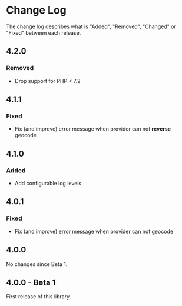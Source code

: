 # Change Log

The change log describes what is "Added", "Removed", "Changed" or "Fixed" between each release.

## 4.2.0

### Removed

- Drop support for PHP < 7.2

## 4.1.1

### Fixed

- Fix (and improve) error message when provider can not **reverse** geocode

## 4.1.0

### Added

- Add configurable log levels

## 4.0.1

### Fixed

- Fix (and improve) error message when provider can not geocode

## 4.0.0

No changes since Beta 1.

## 4.0.0 - Beta 1

First release of this library. 
